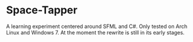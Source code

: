 Space-Tapper
============

A learning experiment centered around SFML and C#. Only tested on Arch Linux and Windows 7.
At the moment the rewrite is still in its early stages.
